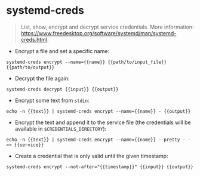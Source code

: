 # systemd-creds

> List, show, encrypt and decrypt service credentials.
> More information: <https://www.freedesktop.org/software/systemd/man/systemd-creds.html>.

- Encrypt a file and set a specific name:

`systemd-creds encrypt --name={{name}} {{path/to/input_file}} {{path/to/output}}`

- Decrypt the file again:

`systemd-creds decrypt {{input}} {{output}}`

- Encrypt some text from `stdin`:

`echo -n {{text}} | systemd-creds encrypt --name={{name}} - {{output}}`

- Encrypt the text and append it to the service file (the credentials will be available in `$CREDENTIALS_DIRECTORY`):

`echo -n {{text}} | systemd-creds encrypt --name={{name}} --pretty - - >> {{service}}`

- Create a credential that is only valid until the given timestamp:

`systemd-creds encrypt --not-after="{{timestamp}}" {{input}} {{output}}`
